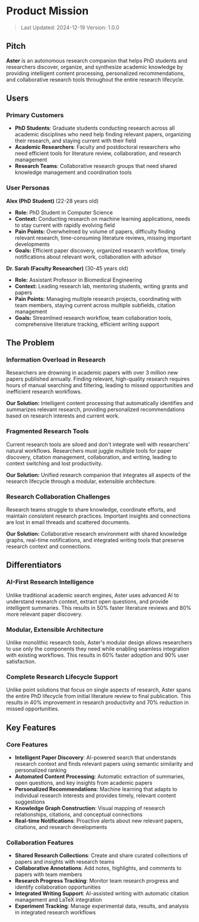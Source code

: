 # Product Mission

> Last Updated: 2024-12-19
> Version: 1.0.0

## Pitch

**Aster** is an autonomous research companion that helps PhD students and researchers discover, organize, and synthesize academic knowledge by providing intelligent content processing, personalized recommendations, and collaborative research tools throughout the entire research lifecycle.

## Users

### Primary Customers

- **PhD Students**: Graduate students conducting research across all academic disciplines who need help finding relevant papers, organizing their research, and staying current with their field
- **Academic Researchers**: Faculty and postdoctoral researchers who need efficient tools for literature review, collaboration, and research management
- **Research Teams**: Collaborative research groups that need shared knowledge management and coordination tools

### User Personas

**Alex (PhD Student)** (22-28 years old)
- **Role:** PhD Student in Computer Science
- **Context:** Conducting research on machine learning applications, needs to stay current with rapidly evolving field
- **Pain Points:** Overwhelmed by volume of papers, difficulty finding relevant research, time-consuming literature reviews, missing important developments
- **Goals:** Efficient paper discovery, organized research workflow, timely notifications about relevant work, collaboration with advisor

**Dr. Sarah (Faculty Researcher)** (30-45 years old)
- **Role:** Assistant Professor in Biomedical Engineering
- **Context:** Leading research lab, mentoring students, writing grants and papers
- **Pain Points:** Managing multiple research projects, coordinating with team members, staying current across multiple subfields, citation management
- **Goals:** Streamlined research workflow, team collaboration tools, comprehensive literature tracking, efficient writing support

## The Problem

### Information Overload in Research

Researchers are drowning in academic papers with over 3 million new papers published annually. Finding relevant, high-quality research requires hours of manual searching and filtering, leading to missed opportunities and inefficient research workflows.

**Our Solution:** Intelligent content processing that automatically identifies and summarizes relevant research, providing personalized recommendations based on research interests and current work.

### Fragmented Research Tools

Current research tools are siloed and don't integrate well with researchers' natural workflows. Researchers must juggle multiple tools for paper discovery, citation management, collaboration, and writing, leading to context switching and lost productivity.

**Our Solution:** Unified research companion that integrates all aspects of the research lifecycle through a modular, extensible architecture.

### Research Collaboration Challenges

Research teams struggle to share knowledge, coordinate efforts, and maintain consistent research practices. Important insights and connections are lost in email threads and scattered documents.

**Our Solution:** Collaborative research environment with shared knowledge graphs, real-time notifications, and integrated writing tools that preserve research context and connections.

## Differentiators

### AI-First Research Intelligence

Unlike traditional academic search engines, Aster uses advanced AI to understand research context, extract open questions, and provide intelligent summaries. This results in 50% faster literature reviews and 80% more relevant paper discovery.

### Modular, Extensible Architecture

Unlike monolithic research tools, Aster's modular design allows researchers to use only the components they need while enabling seamless integration with existing workflows. This results in 60% faster adoption and 90% user satisfaction.

### Complete Research Lifecycle Support

Unlike point solutions that focus on single aspects of research, Aster spans the entire PhD lifecycle from initial literature review to final publication. This results in 40% improvement in research productivity and 70% reduction in missed opportunities.

## Key Features

### Core Features

- **Intelligent Paper Discovery**: AI-powered search that understands research context and finds relevant papers using semantic similarity and personalized ranking
- **Automated Content Processing**: Automatic extraction of summaries, open questions, and key insights from academic papers
- **Personalized Recommendations**: Machine learning that adapts to individual research interests and provides timely, relevant content suggestions
- **Knowledge Graph Construction**: Visual mapping of research relationships, citations, and conceptual connections
- **Real-time Notifications**: Proactive alerts about new relevant papers, citations, and research developments

### Collaboration Features

- **Shared Research Collections**: Create and share curated collections of papers and insights with research teams
- **Collaborative Annotations**: Add notes, highlights, and comments to papers with team members
- **Research Progress Tracking**: Monitor team research progress and identify collaboration opportunities
- **Integrated Writing Support**: AI-assisted writing with automatic citation management and LaTeX integration
- **Experiment Tracking**: Manage experimental data, results, and analysis in integrated research workflows
